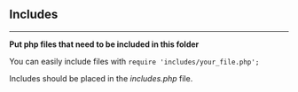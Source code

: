## Includes
***
**Put php files that need to be included in this folder**

You can easily include files with `require 'includes/your_file.php';`

Includes should be placed in the *includes.php* file.